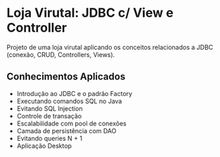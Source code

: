 # Loja Virutal: JDBC c/ View e Controller
Projeto de uma loja virutal aplicando os conceitos relacionados a JDBC (conexão, CRUD, Controllers, Views).
## Conhecimentos Aplicados
- Introdução ao JDBC e o padrão Factory
- Executando comandos SQL no Java
- Evitando SQL Injection
- Controle de transação
- Escalabilidade com pool de conexões
- Camada de persistência com DAO
- Evitando queries N + 1
- Aplicação Desktop
